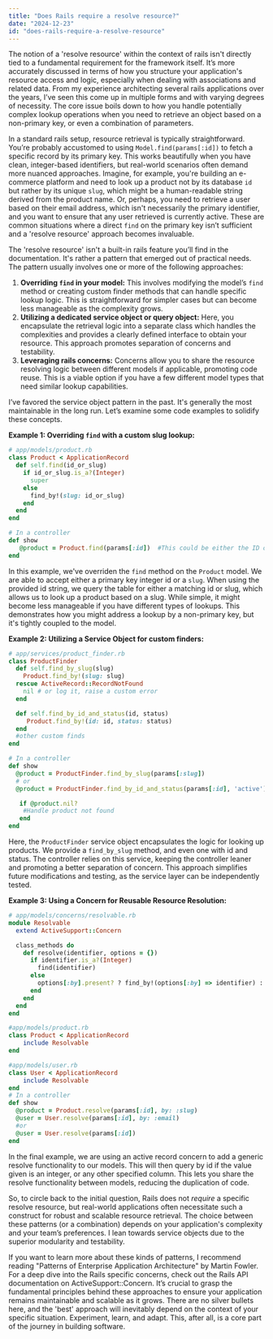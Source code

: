 ```yaml
---
title: "Does Rails require a resolve resource?"
date: "2024-12-23"
id: "does-rails-require-a-resolve-resource"
---
```


 The notion of a 'resolve resource' within the context of rails isn't directly tied to a fundamental requirement for the framework itself. It’s more accurately discussed in terms of how you structure your application's resource access and logic, especially when dealing with associations and related data. From my experience architecting several rails applications over the years, I’ve seen this come up in multiple forms and with varying degrees of necessity. The core issue boils down to how you handle potentially complex lookup operations when you need to retrieve an object based on a non-primary key, or even a combination of parameters.

In a standard rails setup, resource retrieval is typically straightforward. You’re probably accustomed to using `Model.find(params[:id])` to fetch a specific record by its primary key. This works beautifully when you have clean, integer-based identifiers, but real-world scenarios often demand more nuanced approaches. Imagine, for example, you're building an e-commerce platform and need to look up a product not by its database `id` but rather by its unique `slug`, which might be a human-readable string derived from the product name. Or, perhaps, you need to retrieve a user based on their email address, which isn't necessarily the primary identifier, and you want to ensure that any user retrieved is currently active. These are common situations where a direct `find` on the primary key isn’t sufficient and a 'resolve resource' approach becomes invaluable.

The 'resolve resource' isn't a built-in rails feature you’ll find in the documentation. It's rather a pattern that emerged out of practical needs. The pattern usually involves one or more of the following approaches:

1.  **Overriding `find` in your model:** This involves modifying the model’s `find` method or creating custom finder methods that can handle specific lookup logic. This is straightforward for simpler cases but can become less manageable as the complexity grows.
2.  **Utilizing a dedicated service object or query object:** Here, you encapsulate the retrieval logic into a separate class which handles the complexities and provides a clearly defined interface to obtain your resource. This approach promotes separation of concerns and testability.
3.  **Leveraging rails concerns:** Concerns allow you to share the resource resolving logic between different models if applicable, promoting code reuse. This is a viable option if you have a few different model types that need similar lookup capabilities.

I’ve favored the service object pattern in the past. It's generally the most maintainable in the long run. Let’s examine some code examples to solidify these concepts.

**Example 1: Overriding `find` with a custom slug lookup:**

```ruby
# app/models/product.rb
class Product < ApplicationRecord
  def self.find(id_or_slug)
    if id_or_slug.is_a?(Integer)
      super
    else
      find_by!(slug: id_or_slug)
    end
  end
end

# In a controller
def show
   @product = Product.find(params[:id])  #This could be either the ID or the slug
end
```

In this example, we've overriden the `find` method on the `Product` model. We are able to accept either a primary key integer id or a `slug`. When using the provided id string, we query the table for either a matching id or slug, which allows us to look up a product based on a slug. While simple, it might become less manageable if you have different types of lookups. This demonstrates how you might address a lookup by a non-primary key, but it's tightly coupled to the model.

**Example 2: Utilizing a Service Object for custom finders:**

```ruby
# app/services/product_finder.rb
class ProductFinder
  def self.find_by_slug(slug)
    Product.find_by!(slug: slug)
  rescue ActiveRecord::RecordNotFound
    nil # or log it, raise a custom error
  end

  def self.find_by_id_and_status(id, status)
     Product.find_by!(id: id, status: status)
  end
  #other custom finds
end

# In a controller
def show
  @product = ProductFinder.find_by_slug(params[:slug])
  # or
  @product = ProductFinder.find_by_id_and_status(params[:id], 'active')

   if @product.nil?
    #Handle product not found
   end
end
```

Here, the `ProductFinder` service object encapsulates the logic for looking up products. We provide a `find_by_slug` method, and even one with id and status. The controller relies on this service, keeping the controller leaner and promoting a better separation of concern. This approach simplifies future modifications and testing, as the service layer can be independently tested.

**Example 3: Using a Concern for Reusable Resource Resolution:**

```ruby
# app/models/concerns/resolvable.rb
module Resolvable
  extend ActiveSupport::Concern

  class_methods do
    def resolve(identifier, options = {})
      if identifier.is_a?(Integer)
        find(identifier)
      else
        options[:by].present? ? find_by!(options[:by] => identifier) : nil #raise error or log as required.
      end
    end
  end
end

#app/models/product.rb
class Product < ApplicationRecord
    include Resolvable
end

#app/models/user.rb
class User < ApplicationRecord
    include Resolvable
end
# In a controller
def show
  @product = Product.resolve(params[:id], by: :slug)
  @user = User.resolve(params[:id], by: :email)
  #or
  @user = User.resolve(params[:id])
end

```
In the final example, we are using an active record concern to add a generic resolve functionality to our models. This will then query by id if the value given is an integer, or any other specified column. This lets you share the resolve functionality between models, reducing the duplication of code.

So, to circle back to the initial question, Rails does not *require* a specific resolve resource, but real-world applications often necessitate such a construct for robust and scalable resource retrieval. The choice between these patterns (or a combination) depends on your application's complexity and your team’s preferences. I lean towards service objects due to the superior modularity and testability.

If you want to learn more about these kinds of patterns, I recommend reading "Patterns of Enterprise Application Architecture" by Martin Fowler. For a deep dive into the Rails specific concerns, check out the Rails API documentation on ActiveSupport::Concern. It’s crucial to grasp the fundamental principles behind these approaches to ensure your application remains maintainable and scalable as it grows. There are no silver bullets here, and the 'best' approach will inevitably depend on the context of your specific situation. Experiment, learn, and adapt. This, after all, is a core part of the journey in building software.
